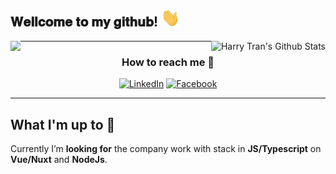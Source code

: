 <h2> 𝐖𝐞𝐥𝐥𝐜𝐨𝐦𝐞 𝐭𝐨 𝐦𝐲 𝐠𝐢𝐭𝐡𝐮𝐛! <img src="https://github.com/harrytran998/harrytran998/blob/master/assets/hithere.gif" width="30px"></h2>

<div>
<img align="left" src="https://github.com/harrytran998/harrytran998/blob/master/assets/unicorn.gif" />
<img align="right" src="https://github-readme-stats.vercel.app/api?username=harrytran998&&show_icons=true&title_color=5A67D8&icon_color=F687B3&text_color=3182CE&bg_color=FAF5FF" alt="Harry Tran's Github Stats" />
</div>

---

<div align="center">
<h3>How to reach me 👻</h3>

<a href="https://www.linkedin.com/in/harrytran998" target="_blank"><img src="https://img.shields.io/badge/LinkedIn-%230077B5.svg?&style=flat-square&logo=linkedin&logoColor=white" alt="LinkedIn"></a>
<a href="https://www.facebook.com/harrytran998" target="_blank"><img src="https://img.shields.io/badge/Facebook-%231877F2.svg?&style=flat-square&logo=facebook&logoColor=white" alt="Facebook"></a>

</div>

---

## What I'm up to 🥳

Currently I’m **looking for** the company work with stack in **JS/Typescript** on **Vue/Nuxt** and **NodeJs**.

<!--
You can change color in this color palette:
https://tailwindcss.com/docs/customizing-colors#default-color-palette

- 🔭 I’m currently working on ...
- 🌱 I’m currently learning ...
- 👯 I’m looking to collaborate on ...
- 🤔 I’m looking for help with ...
- 💬 Ask me about ...
- 📫 How to reach me: ...
- 😄 Pronouns: ...
- ⚡ Fun fact: ...
-->
